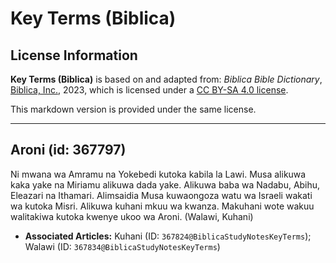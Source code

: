 # Key Terms (Biblica)

## License Information

**Key Terms (Biblica)** is based on and adapted from: _Biblica Bible Dictionary_, [Biblica, Inc.](https://www.biblica.com/), 2023, which is licensed under a [CC BY-SA 4.0 license](https://creativecommons.org/licenses/by-sa/4.0/legalcode.en).

This markdown version is provided under the same license.



--------------------------------

## Aroni (id: 367797)

Ni mwana wa Amramu na Yokebedi kutoka kabila la Lawi. Musa alikuwa kaka yake na Miriamu alikuwa dada yake. Alikuwa baba wa Nadabu, Abihu, Eleazari na Ithamari. Alimsaidia Musa kuwaongoza watu wa Israeli wakati wa kutoka Misri. Alikuwa kuhani mkuu wa kwanza. Makuhani wote wakuu walitakiwa kutoka kwenye ukoo wa Aroni. (Walawi, Kuhani)

* **Associated Articles:** Kuhani (ID: `367824@BiblicaStudyNotesKeyTerms`); Walawi (ID: `367834@BiblicaStudyNotesKeyTerms`)

